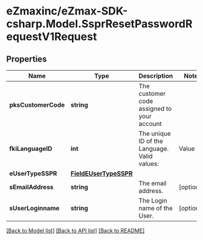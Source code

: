 
# eZmaxinc/eZmax-SDK-csharp.Model.SsprResetPasswordRequestV1Request

## Properties

Name | Type | Description | Notes
------------ | ------------- | ------------- | -------------
**pksCustomerCode** | **string** | The customer code assigned to your account | 
**fkiLanguageID** | **int** | The unique ID of the Language.  Valid values:  |Value|Description| |-|-| |1|French| |2|English| | 
**eUserTypeSSPR** | [**FieldEUserTypeSSPR**](FieldEUserTypeSSPR.md) |  | 
**sEmailAddress** | **string** | The email address. | [optional] 
**sUserLoginname** | **string** | The Login name of the User. | [optional] 

[[Back to Model list]](../README.md#documentation-for-models)
[[Back to API list]](../README.md#documentation-for-api-endpoints)
[[Back to README]](../README.md)

